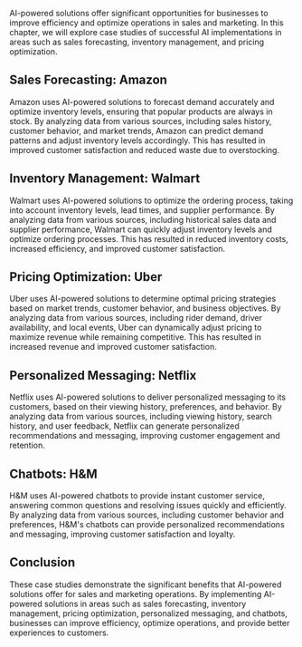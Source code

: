 

AI-powered solutions offer significant opportunities for businesses to improve efficiency and optimize operations in sales and marketing. In this chapter, we will explore case studies of successful AI implementations in areas such as sales forecasting, inventory management, and pricing optimization.

Sales Forecasting: Amazon
-------------------------

Amazon uses AI-powered solutions to forecast demand accurately and optimize inventory levels, ensuring that popular products are always in stock. By analyzing data from various sources, including sales history, customer behavior, and market trends, Amazon can predict demand patterns and adjust inventory levels accordingly. This has resulted in improved customer satisfaction and reduced waste due to overstocking.

Inventory Management: Walmart
-----------------------------

Walmart uses AI-powered solutions to optimize the ordering process, taking into account inventory levels, lead times, and supplier performance. By analyzing data from various sources, including historical sales data and supplier performance, Walmart can quickly adjust inventory levels and optimize ordering processes. This has resulted in reduced inventory costs, increased efficiency, and improved customer satisfaction.

Pricing Optimization: Uber
--------------------------

Uber uses AI-powered solutions to determine optimal pricing strategies based on market trends, customer behavior, and business objectives. By analyzing data from various sources, including rider demand, driver availability, and local events, Uber can dynamically adjust pricing to maximize revenue while remaining competitive. This has resulted in increased revenue and improved customer satisfaction.

Personalized Messaging: Netflix
-------------------------------

Netflix uses AI-powered solutions to deliver personalized messaging to its customers, based on their viewing history, preferences, and behavior. By analyzing data from various sources, including viewing history, search history, and user feedback, Netflix can generate personalized recommendations and messaging, improving customer engagement and retention.

Chatbots: H\&M
--------------

H\&M uses AI-powered chatbots to provide instant customer service, answering common questions and resolving issues quickly and efficiently. By analyzing data from various sources, including customer behavior and preferences, H\&M's chatbots can provide personalized recommendations and messaging, improving customer satisfaction and loyalty.

Conclusion
----------

These case studies demonstrate the significant benefits that AI-powered solutions offer for sales and marketing operations. By implementing AI-powered solutions in areas such as sales forecasting, inventory management, pricing optimization, personalized messaging, and chatbots, businesses can improve efficiency, optimize operations, and provide better experiences to customers.
